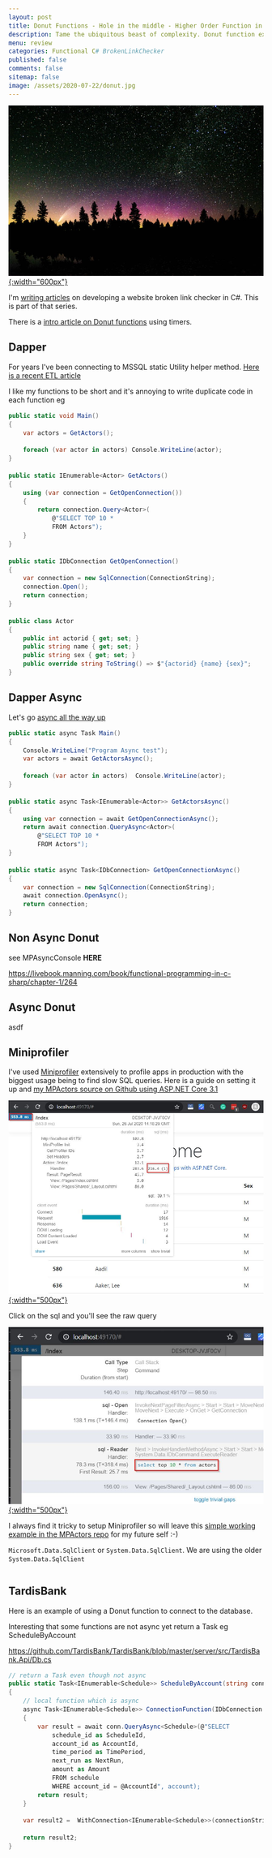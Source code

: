 ```yaml
---
layout: post
title: Donut Functions - Hole in the middle - Higher Order Function in Dapper
description: Tame the ubiquitous beast of complexity. Donut function examples showing a timer and a db connection strategy.
menu: review
categories: Functional C# BrokenLinkChecker
published: false 
comments: false     
sitemap: false
image: /assets/2020-07-22/donut.jpg
---
```


[![alt text](/assets/2020-07-26/night.jpg "Photo by @micahtindell from Unsplash"){:width="600px"}](https://unsplash.com/@micahtindell)

I'm [writing articles](/#BrokenLinkChecker) on developing a website broken link checker in C#. This is part of that series.

There is a [intro article on Donut functions](/2020/07/22/donut-functions-in-csharp) using timers.

## Dapper

For years I've been connecting to MSSQL static Utility helper method. [Here is a recent ETL article](https://davemateer.com/2020/05/07/Extract-Transform-Load-with-Csharp-Beginners-Guide)

I like my functions to be short and it's annoying to write duplicate code in each function eg

```cs
public static void Main()
{
    var actors = GetActors();

    foreach (var actor in actors) Console.WriteLine(actor);
}

public static IEnumerable<Actor> GetActors()
{
    using (var connection = GetOpenConnection())
    {
        return connection.Query<Actor>(
            @"SELECT TOP 10 *
            FROM Actors");
    }
}

public static IDbConnection GetOpenConnection()
{
    var connection = new SqlConnection(ConnectionString);
    connection.Open();
    return connection;
}

public class Actor
{
    public int actorid { get; set; }
    public string name { get; set; }
    public string sex { get; set; }
    public override string ToString() => $"{actorid} {name} {sex}";
}
```

## Dapper Async

Let's go [async all the way up](/2020/07/23/concurrency-async-await-and-task#db-connections-async-all-the-way-up)

```cs
public static async Task Main()
{
    Console.WriteLine("Program Async test");
    var actors = await GetActorsAsync();

    foreach (var actor in actors)  Console.WriteLine(actor);
}

public static async Task<IEnumerable<Actor>> GetActorsAsync()
{
    using var connection = await GetOpenConnectionAsync();
    return await connection.QueryAsync<Actor>(
        @"SELECT TOP 10 *
        FROM Actors");
}

public static async Task<IDbConnection> GetOpenConnectionAsync()
{
    var connection = new SqlConnection(ConnectionString);
    await connection.OpenAsync();
    return connection;
}
```

## Non Async Donut

see MPAsyncConsole **HERE**

https://livebook.manning.com/book/functional-programming-in-c-sharp/chapter-1/264

## Async Donut

asdf


## Miniprofiler

I've used [Miniprofiler](https://miniprofiler.com/dotnet/) extensively to profile apps in production with the biggest usage being to find slow SQL queries. Here is a guide on setting it up and [my MPActors source on Github using ASP.NET Core 3.1](https://github.com/djhmateer/MPActors)

[![alt text](/assets/2020-07-26/miniprofiler.jpg "miniprofiler on the MPActors projects"){:width="500px"}](https://github.com/djhmateer/MPActors)

Click on the sql and you'll see the raw query

[![alt text](/assets/2020-07-26/sql.jpg "Raw SQL"){:width="500px"}](/assets/2020-07-26/sql.jpg)

I always find it tricky to setup Miniprofiler so will leave this [simple working example in the MPActors repo](https://github.com/djhmateer/MPActors) for my future self :-)

`Microsoft.Data.SqlClient` or `System.Data.SqlClient`. We are using the older `System.Data.SqlClient`

```cs

```

## TardisBank

Here is an example of using a Donut function to connect to the database.

Interesting that some functions are not async yet return a Task eg ScheduleByAccount

https://github.com/TardisBank/TardisBank/blob/master/server/src/TardisBank.Api/Db.cs

```cs
// return a Task even though not async
public static Task<IEnumerable<Schedule>> ScheduleByAccount(string connectionString, Account account)
{
    // local function which is async
    async Task<IEnumerable<Schedule>> ConnectionFunction(IDbConnection conn)
    {
        var result = await conn.QueryAsync<Schedule>(@"SELECT
            schedule_id as ScheduleId,
            account_id as AccountId,
            time_period as TimePeriod,
            next_run as NextRun,
            amount as Amount
            FROM schedule
            WHERE account_id = @AccountId", account);
        return result;
    }

    var result2 =  WithConnection<IEnumerable<Schedule>>(connectionString, ConnectionFunction);

    return result2;
}
```







